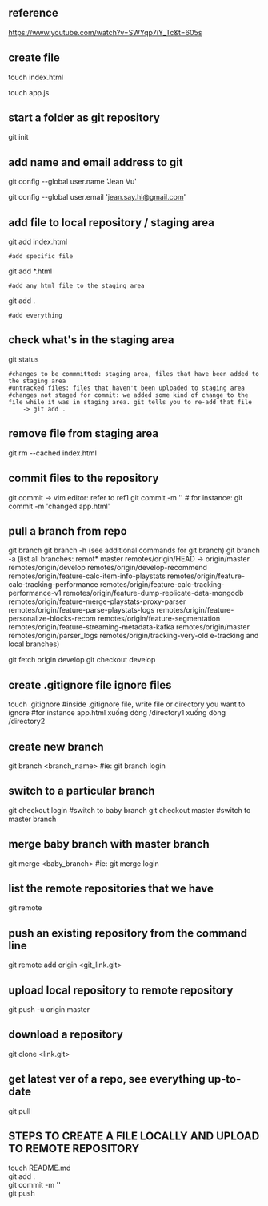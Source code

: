 ## reference
https://www.youtube.com/watch?v=SWYqp7iY_Tc&t=605s

## create file
touch index.html

touch app.js

## start a folder as git repository
git init

## add name and email address to git
git config --global user.name 'Jean Vu'

git config --global user.email 'jean.say.hi@gmail.com'

## add file to local repository / staging area
git add index.html

	#add specific file
	
git add *.html

	#add any html file to the staging area	
	
git add .

	#add everything	

## check what's in the staging area
git status

	#changes to be commmitted: staging area, files that have been added to the staging area
	#untracked files: files that haven't been uploaded to staging area
	#changes not staged for commit: we added some kind of change to the file while it was in staging area. git tells you to re-add that file
		-> git add .

## remove file from staging area
git rm --cached index.html

## commit files to the repository
git commit
	-> vim editor: refer to ref1
git commit -m '<message>'
	# for instance: git commit -m 'changed app.html'

## pull a branch from repo
git branch
git branch -h  (see additional commands for git branch)
git branch -a  (list all branches: remot* master
  remotes/origin/HEAD -> origin/master
  remotes/origin/develop
  remotes/origin/develop-recommend
  remotes/origin/feature-calc-item-info-playstats
  remotes/origin/feature-calc-tracking-performance
  remotes/origin/feature-calc-tracking-performance-v1
  remotes/origin/feature-dump-replicate-data-mongodb
  remotes/origin/feature-merge-playstats-proxy-parser
  remotes/origin/feature-parse-playstats-logs
  remotes/origin/feature-personalize-blocks-recom
  remotes/origin/feature-segmentation
  remotes/origin/feature-streaming-metadata-kafka
  remotes/origin/master
  remotes/origin/parser_logs
  remotes/origin/tracking-very-old
e-tracking and local branches)
		
git fetch origin develop 
git checkout develop

## create .gitignore file ignore files
touch .gitignore
	#inside .gitignore file, write file or directory you want to ignore
	#for instance app.html xuống dòng  /directory1 xuống dòng /directory2

## create new branch
git branch <branch_name>
	#ie: git branch login

## switch to a particular branch
git checkout login	#switch to baby branch
git checkout master	#switch to master branch

## merge baby branch with master branch
git merge <baby_branch>
	#ie: git merge login

## list the remote repositories that we have
git remote

## push an existing repository from the command line
git remote add origin <git_link.git>

## upload local repository to remote repository
git push -u origin master

## download a repository
git clone <link.git>

## get latest ver of a repo, see everything up-to-date
git pull


## STEPS TO CREATE A FILE LOCALLY AND UPLOAD TO REMOTE REPOSITORY
touch README.md   
git add .  
git commit -m '<commit message>'  
git push  



